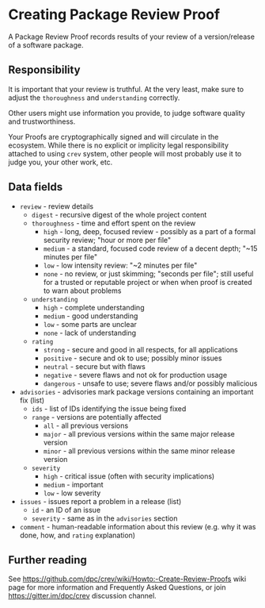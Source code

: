 # Creating Package Review Proof

A Package Review Proof records results of your review of a version/release
of a software package.

## Responsibility

It is important that your review is truthful. At the very least, make sure
to adjust the `thoroughness` and `understanding` correctly.

Other users might use information you provide, to judge software quality
and trustworthiness.

Your Proofs are cryptographically signed and will circulate in the ecosystem.
While there is no explicit or implicity legal responsibility attached to
using `crev` system, other people will most probably use it to judge you,
your other work, etc.


## Data fields

* `review` - review details
  * `digest` - recursive digest of the whole project content
  * `thoroughness` - time and effort spent on the review
    * `high` - long, deep, focused review - possibly as a part of a formal
               security review; "hour or more per file"
    * `medium` - a standard, focused code review of a decent depth;
                 "~15 minutes per file"
    * `low` - low intensity review: "~2 minutes per file"
    * `none` - no review, or just skimming; "seconds per file";
               still useful for a trusted or reputable project
               or when when proof is created to warn about problems
  * `understanding`
    * `high` - complete understanding
    * `medium` - good understanding
    * `low` - some parts are unclear
    * `none` - lack of understanding
  * `rating`
    * `strong` - secure and good in all respects, for all applications
    * `positive` - secure and ok to use; possibly minor issues
    * `neutral` - secure but with flaws
    * `negative` - severe flaws and not ok for production usage
    * `dangerous` - unsafe to use; severe flaws and/or possibly malicious
* `advisories` - advisories mark package versions containing an important fix (list)
    * `ids` - list of IDs identifying the issue being fixed
    * `range` - versions are potentially affected
      * `all` - all previous versions
      * `major` - all previous versions within the same major release version
      * `minor` - all previous versions within the same minor release version
    * `severity`
      * `high` - critical issue (often with security implications)
      * `medium` - important
      * `low` - low severity
* `issues` - issues report a problem in a release (list)
    * `id` - an ID of an issue
    * `severity` - same as in the `advisories` section
* `comment` - human-readable information about this review
              (e.g. why it was done, how, and `rating` explanation)

## Further reading

See https://github.com/dpc/crev/wiki/Howto:-Create-Review-Proofs wiki
page for more information and Frequently Asked Questions, or join
https://gitter.im/dpc/crev discussion channel.
